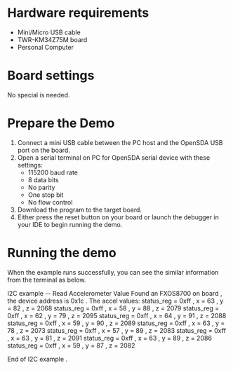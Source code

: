Hardware requirements
===================
- Mini/Micro USB cable
- TWR-KM34Z75M board
- Personal Computer

Board settings
============
No special is needed.

Prepare the Demo
===============
1.  Connect a mini USB cable between the PC host and the OpenSDA USB port on the board.
2.  Open a serial terminal on PC for OpenSDA serial device with these settings:
    - 115200 baud rate
    - 8 data bits
    - No parity
    - One stop bit
    - No flow control
3.  Download the program to the target board.
4.  Either press the reset button on your board or launch the debugger in your IDE to begin running the demo.

Running the demo
===============
When the example runs successfully, you can see the similar information from the terminal as below.

I2C example -- Read Accelerometer Value
Found an FXOS8700 on board , the device address is 0x1c . 
The accel values:
status_reg = 0xff , x =    63 , y =    82 , z =  2068 
status_reg = 0xff , x =    58 , y =    88 , z =  2079 
status_reg = 0xff , x =    62 , y =    79 , z =  2095 
status_reg = 0xff , x =    64 , y =    91 , z =  2088 
status_reg = 0xff , x =    59 , y =    90 , z =  2089 
status_reg = 0xff , x =    63 , y =    78 , z =  2073 
status_reg = 0xff , x =    57 , y =    89 , z =  2083 
status_reg = 0xff , x =    63 , y =    81 , z =  2091 
status_reg = 0xff , x =    63 , y =    89 , z =  2086 
status_reg = 0xff , x =    59 , y =    87 , z =  2082 

End of I2C example .
